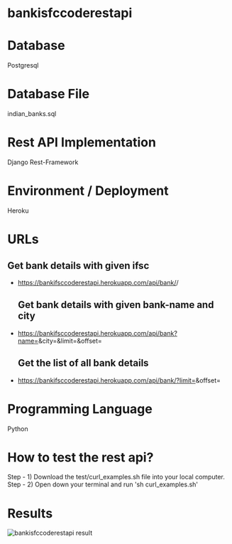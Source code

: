 # bankisfccoderestapi

# Database
 Postgresql
 
# Database File
indian_banks.sql

# Rest API Implementation
Django Rest-Framework

# Environment / Deployment
Heroku

# URLs
   ##  Get bank details with given ifsc
 - https://bankifsccoderestapi.herokuapp.com/api/bank/<isfc-code>/
  
   ## Get bank details with given bank-name and city
 - https://bankifsccoderestapi.herokuapp.com/api/bank?name=<bank-name>&city=<city>&limit=<limit-number>&offset=<offset-number>
   
   ## Get the list of all bank details
 - https://bankifsccoderestapi.herokuapp.com/api/bank/?limit=<limit-number>&offset=<offset-number>

# Programming Language 
Python

# How to test the rest api?

Step - 1) Download the test/curl_examples.sh file into your local computer.
Step - 2) Open down your terminal and run 'sh curl_examples.sh'

# Results
![bankisfccoderestapi result](https://user-images.githubusercontent.com/37480057/86409538-b130a580-bcd6-11ea-9914-bbd1355093b7.png)
